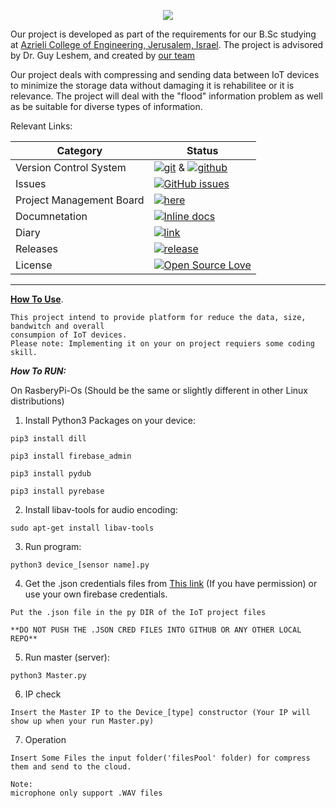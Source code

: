 

<p align="center">
  <img src="https://mspalliance.com/wp-content/uploads/2017/03/IoT.png">
</p>


Our project is developed as part of the requirements for our B.Sc studying at [Azrieli College of Engineering, Jerusalem, Israel](https://www.jce.ac.il/).
The project is advisored by Dr. Guy Leshem, and created by [our team](https://github.com/itamargs/Iot_Project/wiki/Our-Team)


Our project deals with compressing and sending data between IoT devices to minimize the storage data without damaging it is rehabilitee or it is relevance.
The project will deal with the "flood" information problem as well as be suitable for diverse types of information.


Relevant Links:


 |Category|Status|
|---|---|
| Version Control System| [![git](https://img.shields.io/badge/Version%20Control-Git-green.svg)](https://git-scm.com/) & [![github](https://img.shields.io/badge/Version%20Control-Github-green.svg)](https://github.com/) |
| Issues | [![GitHub issues](https://img.shields.io/github/issues/meitarsh/m.s-aluminium-manager-app.svg?style=flat)](https://github.com/itamargs/Iot_Project/issues) |
| Project Management Board| [![here](https://img.shields.io/badge/Project%20Management%20Board-On%20demand-lightgrey.svg)](https://github.com/itamargs/Iot_Project/projects/1) |
| Documnetation | [![Inline docs](http://inch-ci.org/github/meitarsh/m.s-aluminium-manager-app.svg?branch=master)](https://github.com/itamargs/Iot_Project/wiki/Documents) |
| Diary |  [![link](https://img.shields.io/badge/Diary-On%20demand-blue.svg)](https://calendar.google.com/calendar/embed?src=e0luturcbaalb57knbt17hq83k%40group.calendar.google.com&ctz=Asia%2FJerusalem) |
| Releases |  [![release](http://github-release-version.herokuapp.com/github/meitarsh/m.s-aluminium-manager-app/release.svg?style=flat)](https://github.com/itamargs/Iot_Project/releases) |
| License | [![Open Source Love](https://badges.frapsoft.com/os/mit/mit.svg?v=102)](https://github.com/itamargs/Iot_Project/blob/master/LICENSE)|
---

[**How To Use**](https://github.com/itamargs/Iot_Project/blob/master/How%20to%20use).
```
This project intend to provide platform for reduce the data, size, bandwitch and overall
consumpion of IoT devices.
Please note: Implementing it on your on project requiers some coding skill.
```

***How To RUN:***

On RasberyPi-Os (Should be the same or slightly different in other Linux distributions)

1. Install Python3 Packages on your device:
```
pip3 install dill
	
pip3 install firebase_admin
	
pip3 install pydub
	
pip3 install pyrebase 
```
	
2. Install libav-tools for audio encoding:
```
sudo apt-get install libav-tools
```	
3. Run program:
```
python3 device_[sensor name].py
```	
4. Get the .json credentials files from  [This link](https://www.dropbox.com/home/%D7%A4%D7%A8%D7%95%D7%99%D7%99%D7%A7%D7%98%20%D7%92%D7%9E%D7%A8%20-%20IoT/credentials) (If you have permission) or use your own firebase credentials.
```
Put the .json file in the py DIR of the IoT project files

**DO NOT PUSH THE .JSON CRED FILES INTO GITHUB OR ANY OTHER LOCAL REPO**
```	
5. Run master (server):
```
python3 Master.py
```
6. IP check
```
Insert the Master IP to the Device_[type] constructor (Your IP will show up when your run Master.py)
```
7. Operation
```
Insert Some Files the input folder('filesPool' folder) for compress them and send to the cloud.

Note: 
microphone only support .WAV files
```	
